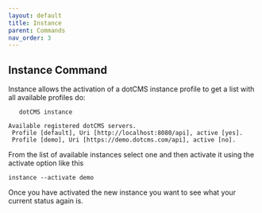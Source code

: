 ```yaml
---
layout: default
title: Instance
parent: Commands
nav_order: 3
---
```


## **Instance Command**

Instance allows the activation of a dotCMS instance profile
to get a list with all available profiles do:
```shell script
   dotCMS instance  
```

```
Available registered dotCMS servers.
 Profile [default], Uri [http://localhost:8080/api], active [yes].
 Profile [demo], Uri [https://demo.dotcms.com/api], active [no].
```

From the list of available instances select one and then activate it using the activate option like this
```shell script
instance --activate demo
```

Once you have activated the new instance you want to see what your current status again is.
